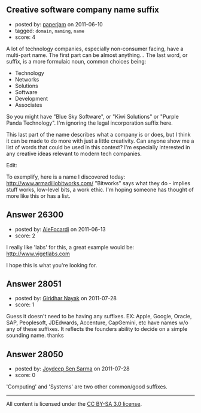 ## Creative software company name suffix

- posted by: [paperjam](https://stackexchange.com/users/-1/10225-paperjam) on 2011-06-10
- tagged: `domain`, `naming`, `name`
- score: 4

A lot of technology companies, especially non-consumer facing, have a multi-part name.  The first part can be almost anything...  The last word, or suffix, is a more formulaic noun, common choices being:

* Technology
* Networks
* Solutions
* Software
* Development
* Associates

So you might have "Blue Sky Software", or "Kiwi Solutions" or "Purple Panda Technology".  I'm ignoring the legal incorporation suffix here.

This last part of the name describes what a company is or does, but I think it can be made to do more with just a little creativity.  Can anyone show me a list of words that could be used in this context?  I'm especially interested in any creative ideas relevant to modern tech companies.

Edit:

To exemplify, here is a name I discovered today:   http://www.armadillobitworks.com/  "Bitworks" says what they do - implies stuff works, low-level bits, a work ethic.  I'm hoping someone has thought of more like this or has a list.



## Answer 26300

- posted by: [AleFocardi](https://stackexchange.com/users/-1/10987-alefocardi) on 2011-06-13
- score: 2

I really like 'labs' for this, a great example would be: http://www.vigetlabs.com

I hope this is what you're looking for.


## Answer 28051

- posted by: [Giridhar Nayak](https://stackexchange.com/users/-1/12285-giridhar-nayak) on 2011-07-28
- score: 1

Guess it doesn't need to be having any suffixes. EX: Apple, Google, Oracle, SAP, Peoplesoft, JDEdwards, Accenture, CapGemini, etc have names w/o any of these suffixes. It reflects the founders ability to decide on a simple sounding name. thanks


## Answer 28050

- posted by: [Joydeep Sen Sarma](https://stackexchange.com/users/-1/12283-joydeep-sen-sarma) on 2011-07-28
- score: 0

'Computing' and 'Systems' are two other common/good suffixes.




---

All content is licensed under the [CC BY-SA 3.0 license](https://creativecommons.org/licenses/by-sa/3.0/).
